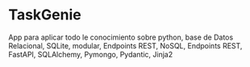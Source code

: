 # TaskGenie
App para aplicar todo le conocimiento sobre python, base de Datos Relacional, SQLite, modular, Endpoints REST, NoSQL, Endpoints REST, FastAPI, SQLAlchemy, Pymongo, Pydantic, Jinja2
